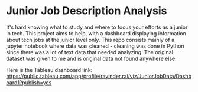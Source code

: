 # Junior Job Description Analysis

It's hard knowing what to study and where to focus your efforts as a junior in tech. This project aims to help, with a dashboard displaying information about tech jobs at the junior level only. 
This repo consists mainly of a jupyter notebook where data was cleaned - cleaning was done in Python since there was a lot of text data that needed analyzing. 
The original dataset was given to me and is original data not found anywhere else. 

Here is the Tableau dashboard link: https://public.tableau.com/app/profile/ravinder.rai/viz/JuniorJobData/Dashboard1?publish=yes
